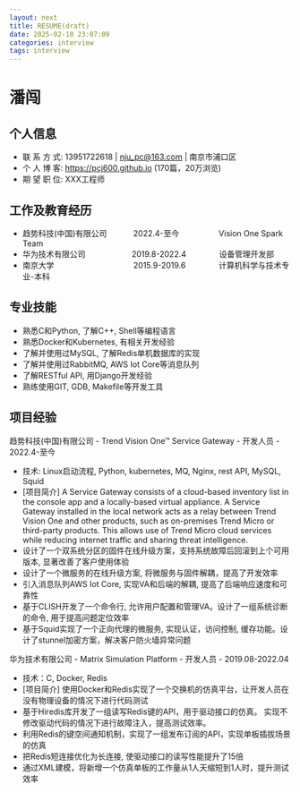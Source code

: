 ```yaml
---
layout: next
title: RESUME(draft)
date: 2025-02-10 23:07:09
categories: interview
tags: interview
---
```


# 潘闯

## 个人信息
* 联 系 方 式: 13951722618 | nju_pc@163.com | 南京市浦口区
* 个 人 博 客: https://pcj600.github.io (170篇，20万浏览)
* 期 望 职 位: XXX工程师

## 工作及教育经历
* 趋势科技(中国)有限公司&nbsp;&nbsp;&nbsp;&nbsp;&nbsp;&nbsp;&nbsp;&nbsp;&nbsp;&nbsp;&nbsp;&nbsp;2022.4-至今&nbsp;&nbsp;&nbsp;&nbsp;&nbsp;&nbsp;&nbsp;&nbsp;&nbsp;&nbsp;&nbsp;&nbsp;&nbsp;&nbsp;&nbsp;&nbsp;&nbsp; Vision One Spark Team 
* 华为技术有限公司&nbsp;&nbsp;&nbsp;&nbsp;&nbsp;&nbsp;&nbsp;&nbsp;&nbsp;&nbsp;&nbsp;&nbsp;&nbsp;&nbsp;&nbsp;&nbsp;&nbsp;&nbsp;&nbsp;&nbsp;&nbsp;2019.8-2022.4&nbsp;&nbsp;&nbsp;&nbsp;&nbsp;&nbsp;&nbsp;&nbsp;&nbsp;&nbsp;&nbsp;&nbsp;&nbsp;&nbsp;&nbsp;设备管理开发部            
* 南京大学&nbsp;&nbsp;&nbsp;&nbsp;&nbsp;&nbsp;&nbsp;&nbsp;&nbsp;&nbsp;&nbsp;&nbsp;&nbsp;&nbsp;&nbsp;&nbsp;&nbsp;&nbsp;&nbsp;&nbsp;&nbsp;&nbsp;&nbsp;&nbsp;&nbsp;&nbsp;&nbsp;&nbsp;&nbsp;&nbsp;&nbsp;&nbsp;&nbsp;&nbsp;&nbsp;&nbsp;2015.9-2019.6&nbsp;&nbsp;&nbsp;&nbsp;&nbsp;&nbsp;&nbsp;&nbsp;&nbsp;&nbsp;&nbsp;&nbsp;&nbsp;&nbsp;&nbsp;计算机科学与技术专业-本科 

<!-- more -->

## 专业技能
* 熟悉C和Python, 了解C++, Shell等编程语言
* 熟悉Docker和Kubernetes, 有相关开发经验
* 了解并使用过MySQL, 了解Redis单机数据库的实现
* 了解并使用过RabbitMQ, AWS Iot Core等消息队列
* 了解RESTful API, 用Django开发经验
* 熟练使用GIT, GDB, Makefile等开发工具

## 项目经验
趋势科技(中国)有限公司 - Trend Vision One™ Service Gateway - 开发人员 - 2022.4-至今 <br/>
* 技术: Linux启动流程, Python, kubernetes, MQ, Nginx, rest API, MySQL, Squid 
* [项目简介] A Service Gateway consists of a cloud-based inventory list in the console app and a locally-based virtual appliance. A Service Gateway installed in the local network acts as a relay between Trend Vision One and other products, such as on-premises Trend Micro or third-party products. This allows use of Trend Micro cloud services while reducing internet traffic and sharing threat intelligence.
* 设计了一个双系统分区的固件在线升级方案，支持系统故障后回滚到上个可用版本, 显著改善了客户使用体验
* 设计了一个微服务的在线升级方案, 将微服务与固件解耦，提高了开发效率
* 引入消息队列AWS Iot Core, 实现VA和后端的解耦, 提高了后端响应速度和可靠性
* 基于CLISH开发了一个命令行, 允许用户配置和管理VA。设计了一组系统诊断的命令, 用于提高问题定位效率
* 基于Squid实现了一个正向代理的微服务, 实现认证，访问控制, 缓存功能。设计了stunnel加密方案，解决客户防火墙异常问题

华为技术有限公司 - Matrix Simulation Platform - 开发人员 - 2019.08-2022.04 <br/>
* 技术：C, Docker, Redis
* [项目简介] 使用Docker和Redis实现了一个交换机的仿真平台，让开发人员在没有物理设备的情况下进行代码测试
* 基于Hiredis库开发了一组读写Redis键的API，用于驱动接口的仿真。 实现不修改驱动代码的情况下进行故障注入，提高测试效率。
* 利用Redis的键空间通知机制，实现了一组发布订阅的API，实现单板插拔场景的仿真
* 把Redis短连接优化为长连接, 使驱动接口的读写性能提升了15倍
* 通过XML建模，将新增一个仿真单板的工作量从1人天缩短到1人时，提升测试效率